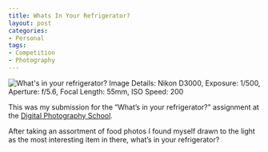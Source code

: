 ```yaml
---
title: Whats In Your Refrigerator?
layout: post
categories:
- Personal
tags:
- Competition
- Photography
---
```


![What's in your refrigerator?](http://www.waynemoir.com/wp-content/uploads/2010/07/fridge.jpg) 
Image Details: Nikon D3000, Exposure: 1/500, Aperture: f/5.6, Focal Length: 55mm, ISO Speed: 200

This was my submission for the “What’s in your refrigerator?” assignment at the [Digital Photography School](http://digital-photography-school.com/forum/digital-photography-assignments/125858-assignment-whats-your-refrigerator-july-14-28-a.html).

After taking an assortment of food photos I found myself drawn to the light as the most interesting item in there, what’s in your refrigerator?